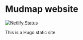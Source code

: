 # Mudmap website

[![Netlify Status](https://api.netlify.com/api/v1/badges/3aea45e7-9408-4d5e-b67d-42688f8cd803/deploy-status)](https://app.netlify.com/sites/musing-bardeen-381ecd/deploys)

This is a Hugo static site
